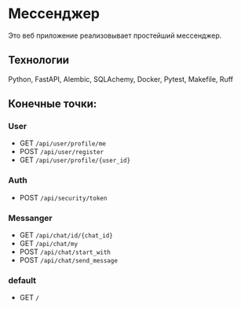 # Мессенджер

Это веб приложение реализовывает простейший мессенджер.

## Технологии
Python, FastAPI, Alembic, SQLAchemy, Docker, Pytest, Makefile, Ruff

## Конечные точки:

### User
- GET `/api/user/profile/me`
- POST `/api/user/register`
- GET `/api/user/profile/{user_id}`
### Auth 
- POST `/api/security/token`
### Messanger
- GET `/api/chat/id/{chat_id}`
- GET `/api/chat/my`
- POST `/api/chat/start_with`
- POST `/api/chat/send_message`
### default
- GET `/`
